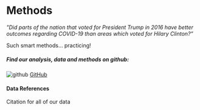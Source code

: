 
# Methods

*"Did parts of the nation that voted for President Trump in 2016 have better outcomes regarding COVID-19 than areas which voted for Hilary Clinton?”*

Such smart methods... practicing!


##### Find our analysis, data and methods on github: 
![github](https://pages.github.ncsu.edu/chaedri/Data-Challenge-GIS713/images/octocat.svg) [GitHub](https://github.ncsu.edu/chaedri/Data-Challenge-GIS713)

#### Data References
Citation for all of our data
